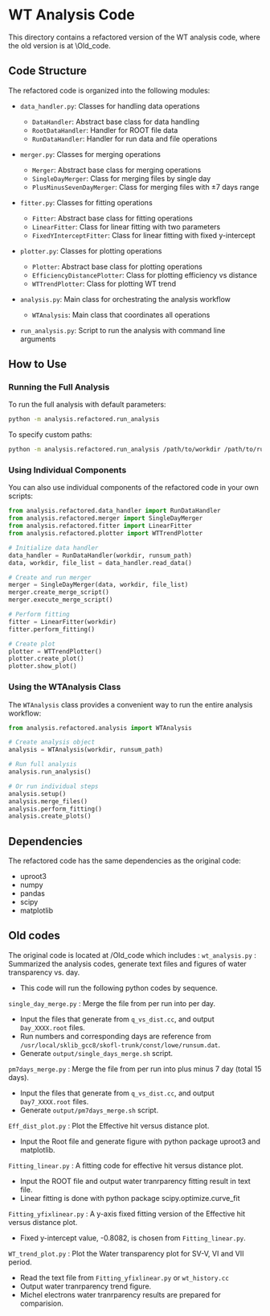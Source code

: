 # WT Analysis Code

This directory contains a refactored version of the WT analysis code, where the old version is at \Old_code.

## Code Structure

The refactored code is organized into the following modules:

- `data_handler.py`: Classes for handling data operations
  - `DataHandler`: Abstract base class for data handling
  - `RootDataHandler`: Handler for ROOT file data
  - `RunDataHandler`: Handler for run data and file operations

- `merger.py`: Classes for merging operations
  - `Merger`: Abstract base class for merging operations
  - `SingleDayMerger`: Class for merging files by single day
  - `PlusMinusSevenDayMerger`: Class for merging files with ±7 days range

- `fitter.py`: Classes for fitting operations
  - `Fitter`: Abstract base class for fitting operations
  - `LinearFitter`: Class for linear fitting with two parameters
  - `FixedYInterceptFitter`: Class for linear fitting with fixed y-intercept

- `plotter.py`: Classes for plotting operations
  - `Plotter`: Abstract base class for plotting operations
  - `EfficiencyDistancePlotter`: Class for plotting efficiency vs distance
  - `WTTrendPlotter`: Class for plotting WT trend

- `analysis.py`: Main class for orchestrating the analysis workflow
  - `WTAnalysis`: Main class that coordinates all operations

- `run_analysis.py`: Script to run the analysis with command line arguments

## How to Use

### Running the Full Analysis

To run the full analysis with default parameters:

```bash
python -m analysis.refactored.run_analysis
```

To specify custom paths:

```bash
python -m analysis.refactored.run_analysis /path/to/workdir /path/to/runsum.dat
```

### Using Individual Components

You can also use individual components of the refactored code in your own scripts:

```python
from analysis.refactored.data_handler import RunDataHandler
from analysis.refactored.merger import SingleDayMerger
from analysis.refactored.fitter import LinearFitter
from analysis.refactored.plotter import WTTrendPlotter

# Initialize data handler
data_handler = RunDataHandler(workdir, runsum_path)
data, workdir, file_list = data_handler.read_data()

# Create and run merger
merger = SingleDayMerger(data, workdir, file_list)
merger.create_merge_script()
merger.execute_merge_script()

# Perform fitting
fitter = LinearFitter(workdir)
fitter.perform_fitting()

# Create plot
plotter = WTTrendPlotter()
plotter.create_plot()
plotter.show_plot()
```

### Using the WTAnalysis Class

The `WTAnalysis` class provides a convenient way to run the entire analysis workflow:

```python
from analysis.refactored.analysis import WTAnalysis

# Create analysis object
analysis = WTAnalysis(workdir, runsum_path)

# Run full analysis
analysis.run_analysis()

# Or run individual steps
analysis.setup()
analysis.merge_files()
analysis.perform_fitting()
analysis.create_plots()
```
## Dependencies

The refactored code has the same dependencies as the original code:
- uproot3
- numpy
- pandas
- scipy
- matplotlib

## Old codes

The original code is located at /Old_code which includes :
`wt_analysis.py`
:  Summarized the analysis codes, generate text files and figures of water transparency vs. day.
  - This code will run the following python codes by sequence.

`single_day_merge.py`
:  Merge the file from per run into per day.
   - Input the files that generate from `q_vs_dist.cc`, and output `Day_XXXX.root` files. 
   - Run numbers and corresponding days are reference from `/usr/local/sklib_gcc8/skofl-trunk/const/lowe/runsum.dat`. 
   - Generate `output/single_days_merge.sh` script. 
   
`pm7days_merge.py`
:  Merge the file from per run into plus minus 7 day (total 15 days).
   - Input the files that generate from `q_vs_dist.cc`, and output `Day7_XXXX.root` files.
   - Generate `output/pm7days_merge.sh` script. 

`Eff_dist_plot.py`
:  Plot the Effective hit versus distance plot.
   - Input the Root file and generate figure with python package uproot3 and matplotlib.
    
`Fitting_linear.py`
:  A fitting code for effective hit versus distance plot.
   - Input the ROOT file and output water tranrparency fitting result in text file. 
   - Linear fitting is done with python package scipy.optimize.curve_fit

`Fitting_yfixlinear.py`
:  A y-axis fixed fitting version of the Effective hit versus distance plot.
   - Fixed y-intercept value, -0.8082, is chosen from `Fitting_linear.py`.

`WT_trend_plot.py`
:  Plot the Water transparency plot for SV-V, VI and VII period.
   - Read the text file from `Fitting_yfixlinear.py` or `wt_history.cc`
   - Output water tranrparency trend figure.
   - Michel electrons water tranrparency results are prepared for comparision.
